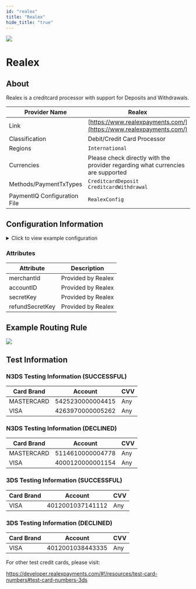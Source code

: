 ```yaml
--- 
id: "realex" 
title: "Realex"
hide_title: "true"
---
```

 
![](/img/providers/logos/realex.png)

# Realex

## About
Realex is a creditcard processor with support for Deposits and Withdrawals.

| Provider Name                | Realex                                                                          |
|------------------------------|---------------------------------------------------------------------------------|
| Link                         | [https://www.realexpayments.com/](https://www.realexpayments.com/)              |
| Classification               | Debit/Credit Card Processor                                                     |
| Regions                      | `International`                                                                 |
| Currencies                   | Please check directly with the provider regarding what currencies are supported |
| Methods/PaymentTxTypes       | `CreditcardDeposit`<br/> `CreditcardWithdrawal`                                 |
| PaymentIQ Configuration File | `RealexConfig`                                                                  |

## Configuration Information

<details>
<summary>Click to view example configuration</summary>
<br/>

```xml
<com.devcode.paymentiq.integration.realex.RealexConfig>
    <enabled>true</enabled>
    <mockResponse>false</mockResponse>
    <useViqProxy>true</useViqProxy>

    <liveMode>true</liveMode>
    <accounts>
        <entry>
            <string>N3DS</string>
            <account>
                <merchantId>??</merchantId>
                <accountID>?? 3ds gbp</accountID>
                <secretKey>??</secretKey>
                <deviceCategory>0</deviceCategory>
                <useTokenId>false</useTokenId>
                <use3Dsecure>true</use3Dsecure>
            </account>
        </entry>
        <entry>
            <string>3DS</string>
            <account>
                <merchantId>??</merchantId>
                <accountID>?? mobile non3ds gbp</accountID>
                <secretKey>??</secretKey>
                <deviceCategory>0</deviceCategory>
                <useTokenId>false</useTokenId>
                <use3Dsecure>false</use3Dsecure>
            </account>
        </entry>
        <entry>
            <string>CFT</string>
            <account>
                <merchantId>??</merchantId>
                <accountID>??</accountID>
                <secretKey>??</secretKey>
                <refundSecretKey>??</refundSecretKey>
                <deviceCategory>0</deviceCategory>
                <useTokenId>false</useTokenId>
                <use3Dsecure>false</use3Dsecure>
            </account>
        </entry>
        <entry>
            <string>OCT</string>
            <account>
                <merchantId>??</merchantId>
                <accountID>??</accountID>
                <secretKey>??</secretKey>
                <refundSecretKey>??</refundSecretKey>
                <deviceCategory>0</deviceCategory>
                <useTokenId>false</useTokenId>
                <use3Dsecure>false</use3Dsecure>
            </account>
        </entry>
    </accounts>
    <mpiMerchantName></mpiMerchantName>
    <mpiMerchantUrl></mpiMerchantUrl>
    <mpiDescribtion></mpiDescribtion>
    <paymentRequestUrl>https://epage.payandshop.com/epage-remote.cgi</paymentRequestUrl>
    <paymentPluginRequestUrl>https://epage.payandshop.com/epage-remote-plugins.cgi</paymentPluginRequestUrl>
    <paymentRequestUrl3d>https://epage.payandshop.com/epage-3dsecure.cgi</paymentRequestUrl3d>

    <process3DSForCardTypes>(VISA|ELECTRON|MASTERCARD|MAESTRO|SWITCH|ENTROPAY)</process3DSForCardTypes>

    <binMappings>
        <binMapping>
            <cardType>VISA</cardType>
            <typeString>VISA</typeString>
        </binMapping>
        <binMapping>
            <cardType>ELECTRON</cardType>
            <typeString>VISA</typeString>
        </binMapping>
        <binMapping>
            <cardType>ENTROPAY</cardType>
            <typeString>VISA</typeString>
        </binMapping>
        <binMapping>
            <cardType>MASTERCARD</cardType>
            <typeString>MC</typeString>
        </binMapping>
        <binMapping>
            <cardType>MAESTRO</cardType>
            <typeString>MC</typeString>
        </binMapping>
        <binMapping>
            <cardType>SWITCH</cardType>
            <typeString>SWITCH</typeString>
        </binMapping>
        <binMapping>
            <cardType>AMEX</cardType>
            <typeString>AMEX</typeString>
        </binMapping>
        <binMapping>
            <cardType>LASER</cardType>
            <typeString>LASER</typeString>
        </binMapping>
        <binMapping>
            <cardType>DINERS</cardType>
            <typeString>DINERS</typeString>
        </binMapping>
    </binMappings>

    <decisionTable>

        <!-- VE_REQ decisions below -->

        <!-- Unable to verify enrollment, no liability switch -->
        <realexDecisionEntry>
            <requestTypePattern>VE_REQ</requestTypePattern>
            <threeDSecureStatusPattern>U</threeDSecureStatusPattern>
            <threeDSecureAction>ABORT_TRANSACTION</threeDSecureAction>
        </realexDecisionEntry>
        <!-- Issuer problems, no liability switch -->
        <realexDecisionEntry>
            <requestTypePattern>VE_REQ</requestTypePattern>
            <realexRCPattern>220</realexRCPattern>
            <cardTypePattern>VISA|ELECTRON|ENTROPAY</cardTypePattern>
            <threeDSecureAction>PROCEED_WITH_NORMAL_DEPOSIT</threeDSecureAction>
            <defaultECI>7</defaultECI>
        </realexDecisionEntry>
        <realexDecisionEntry>
            <requestTypePattern>VE_REQ</requestTypePattern>
            <realexRCPattern>220</realexRCPattern>
            <cardTypePattern>MASTERCARD|MAESTRO|SWITCH</cardTypePattern>
            <threeDSecureAction>PROCEED_WITH_NORMAL_DEPOSIT</threeDSecureAction>
            <defaultECI>0</defaultECI>
        </realexDecisionEntry>

        <!-- Card enrolled, continue -->
        <realexDecisionEntry>
            <requestTypePattern>VE_REQ</requestTypePattern>
            <realexRCPattern>00</realexRCPattern>
            <threeDSecureAction>PROCEED_3D_SECURE</threeDSecureAction>
        </realexDecisionEntry>

        <!-- Card not enrolled, liability switch -->
        <realexDecisionEntry>
            <requestTypePattern>VE_REQ</requestTypePattern>
            <realexRCPattern>110</realexRCPattern>
            <cardTypePattern>VISA|ELECTRON|ENTROPAY</cardTypePattern>
            <threeDSecureAction>PROCEED_WITH_NORMAL_DEPOSIT</threeDSecureAction>
            <defaultECI>6</defaultECI>
        </realexDecisionEntry>
        <realexDecisionEntry>
            <requestTypePattern>VE_REQ</requestTypePattern>
            <realexRCPattern>110</realexRCPattern>
            <cardTypePattern>MASTERCARD|MAESTRO|SWITCH</cardTypePattern>
            <threeDSecureAction>PROCEED_WITH_NORMAL_DEPOSIT</threeDSecureAction>
            <defaultECI>1</defaultECI>
        </realexDecisionEntry>


        <!-- catch all for VE -->
        <realexDecisionEntry>
            <requestTypePattern>VE_REQ</requestTypePattern>
            <threeDSecureAction>ABORT_TRANSACTION</threeDSecureAction>
        </realexDecisionEntry>


        <!-- PA_REQ decisions below -->

        <!-- 3DS ok, liability switch -->
        <realexDecisionEntry>
            <requestTypePattern>PA_REQ</requestTypePattern>
            <realexRCPattern>00</realexRCPattern>
            <threeDSecureStatusPattern>Y</threeDSecureStatusPattern>
            <cardTypePattern>VISA|ELECTRON|ENTROPAY</cardTypePattern>
            <threeDSecureAction>PROCEED_WITH_NORMAL_DEPOSIT</threeDSecureAction>
            <defaultECI>5</defaultECI>
        </realexDecisionEntry>
        <realexDecisionEntry>
            <requestTypePattern>PA_REQ</requestTypePattern>
            <realexRCPattern>00</realexRCPattern>
            <threeDSecureStatusPattern>Y</threeDSecureStatusPattern>
            <cardTypePattern>MASTERCARD|MAESTRO|SWITCH</cardTypePattern>
            <threeDSecureAction>PROCEED_WITH_NORMAL_DEPOSIT</threeDSecureAction>
            <defaultECI>2</defaultECI>
        </realexDecisionEntry>

        <!-- Issuer unable to check, liability switch -->
        <realexDecisionEntry>
            <requestTypePattern>PA_REQ</requestTypePattern>
            <realexRCPattern>00</realexRCPattern>
            <threeDSecureStatusPattern>A</threeDSecureStatusPattern>
            <cardTypePattern>VISA|ELECTRON|ENTROPAY</cardTypePattern>
            <threeDSecureAction>PROCEED_WITH_NORMAL_DEPOSIT</threeDSecureAction>
            <defaultECI>6</defaultECI>
        </realexDecisionEntry>
        <realexDecisionEntry>
            <requestTypePattern>PA_REQ</requestTypePattern>
            <realexRCPattern>00</realexRCPattern>
            <threeDSecureStatusPattern>A</threeDSecureStatusPattern>
            <cardTypePattern>MASTERCARD|MAESTRO|SWITCH</cardTypePattern>
            <threeDSecureAction>PROCEED_WITH_NORMAL_DEPOSIT</threeDSecureAction>
            <defaultECI>1</defaultECI>
        </realexDecisionEntry>

        <!-- Issuer problems with check, no liability switch -->
        <realexDecisionEntry>
            <requestTypePattern>PA_REQ</requestTypePattern>
            <realexRCPattern>00</realexRCPattern>
            <threeDSecureStatusPattern>U</threeDSecureStatusPattern>
            <cardTypePattern>VISA|ELECTRON|ENTROPAY</cardTypePattern>
            <threeDSecureAction>PROCEED_WITH_NORMAL_DEPOSIT</threeDSecureAction>
            <defaultECI>7</defaultECI>
        </realexDecisionEntry>
        <realexDecisionEntry>
            <requestTypePattern>PA_REQ</requestTypePattern>
            <realexRCPattern>00</realexRCPattern>
            <threeDSecureStatusPattern>U</threeDSecureStatusPattern>
            <cardTypePattern>MASTERCARD|MAESTRO|SWITCH</cardTypePattern>
            <threeDSecureAction>PROCEED_WITH_NORMAL_DEPOSIT</threeDSecureAction>
            <defaultECI>0</defaultECI>
        </realexDecisionEntry>

        <!-- catch all for PA -->
        <realexDecisionEntry>
            <requestTypePattern>PA_REQ</requestTypePattern>
            <threeDSecureAction>ABORT_TRANSACTION</threeDSecureAction>
        </realexDecisionEntry>
    </decisionTable>
</com.devcode.paymentiq.integration.realex.RealexConfig>
```

</details>

### Attributes

| Attribute       | Description        |
|-----------------|--------------------|
| merchantId      | Provided by Realex |
| accountID       | Provided by Realex |
| secretKey       | Provided by Realex |
| refundSecretKey | Provided by Realex |

## Example Routing Rule
![](/img/providers/routing/realex.png)

## Test Information

### N3DS Testing Information (SUCCESSFUL)

| Card Brand | Account          | CVV |
|------------|------------------|-----|
| MASTERCARD | 5425230000004415 | Any |
| VISA       | 4263970000005262 | Any |


### N3DS Testing Information (DECLINED)

| Card Brand | Account          | CVV |
|------------|------------------|-----|
| MASTERCARD | 5114610000004778 | Any |
| VISA       | 4000120000001154 | Any |


### 3DS Testing Information (SUCCESSFUL)

| Card Brand | Account          | CVV |
|------------|------------------|-----|
| VISA       | 4012001037141112 | Any |


### 3DS Testing Information (DECLINED)

| Card Brand | Account          | CVV |
|------------|------------------|-----|
| VISA       | 4012001038443335 | Any |


For other test credit cards, please visit:

https://developer.realexpayments.com/#!/resources/test-card-numbers#test-card-numbers-3ds 